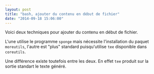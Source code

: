 ```yaml
---
layout: post
title: "bash, ajouter du contenu en début de fichier"
date: "2014-09-18 15:06:00"
---
```

Voici deux techniques pour ajouter du contenu en début de fichier.

L'une utilise le programme <code>sponge</code> mais nécessite l'installation du paquet <code>moreutils</code>, l'autre est "plus" standard puisqu'utilise <code>tee</code> disponible dans <code>coreutils</code>.

<script src="https://pastebin.com/embed_js/zrKWnyXB"></script>

Une différence existe toutefois entre les deux. En effet <code>tee</code> produit sur la sortie standart le texte généré. 
